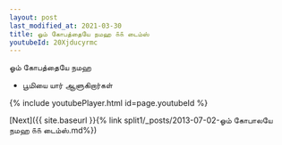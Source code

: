 ```yaml
---
layout: post
last_modified_at: 2021-03-30
title: ஓம் கோபத்தையே நமஹ ௧௧ டைம்ஸ்
youtubeId: 20Xjducyrmc
---
```

 
 
 ஓம் கோபத்தையே நமஹ  
 
 -  பூமியை யார் ஆளுகிறார்கள் 
 
  
 
  
 
 
 
 
 
 


{% include youtubePlayer.html id=page.youtubeId %}
 
[Next]({{ site.baseurl }}{% link  split1/_posts/2013-07-02-ஓம் கோபாலயே நமஹ ௧௧ டைம்ஸ்.md%})
 
